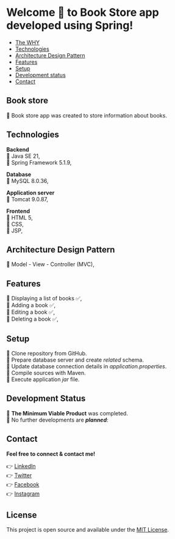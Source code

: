 # Welcome 👏 to Book Store app developed using Spring!


* [The WHY](#book-store)
* [Technologies](#technologies)
* [Architecture Design Pattern](#architecture-design-pattern)
* [Features](#features)
* [Setup](#setup)
* [Development status](#development-status)
* [Contact](#contact)


## Book store
🔹 Book store app was created to store information about books.


## Technologies

**Backend**\
🔹 Java SE 21,\
🔹 Spring Framework 5.1.9,

**Database**\
🔹 MySQL 8.0.36,

**Application server**\
🔹 Tomcat 9.0.87,

**Frontend**\
🔹 HTML 5,\
🔹 CSS,\
🔹 JSP,

## Architecture Design Pattern
🔹 Model - View - Controller (MVC),

## Features
🔹 Displaying a list of books ✅,\
🔹 Adding a book ✅,\
🔹 Editing a book ✅,\
🔹 Deleting a book ✅,


## Setup
🔹 Clone repository from GitHub.\
🔹 Prepare database server and create _related_ schema.\
🔹 Update database connection details in _application.properties_.\
🔹 Compile sources with Maven.\
🔹 Execute application _jar_ file.


## Development Status
🔹 **The Minimum Viable Product** was completed.\
🔹 No further developments are **_planned_**:


## Contact
**Feel free to connect & contact me!**

👉 [LinkedIn](https://linkedin.com/in/annaherer) \
👉 [Twitter](https://twitter.com/hereranna) \
👉 [Facebook](https://fb.com/annaherer) \
👉 [Instagram](https://instagram.com/anna.herer)


## License
This project is open source and available under the [MIT License]().
